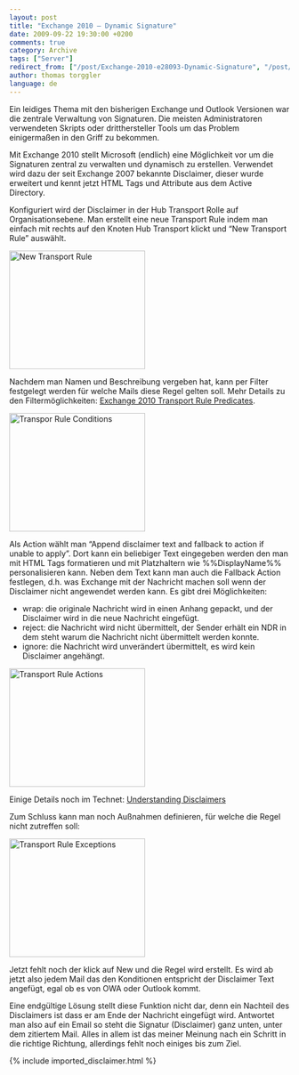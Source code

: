 ```yaml
---
layout: post
title: "Exchange 2010 – Dynamic Signature"
date: 2009-09-22 19:30:00 +0200
comments: true
category: Archive
tags: ["Server"]
redirect_from: ["/post/Exchange-2010-e28093-Dynamic-Signature", "/post/exchange-2010-e28093-dynamic-signature"]
author: thomas torggler
language: de
---
```

<!-- more -->
<p>Ein leidiges Thema mit den bisherigen Exchange und Outlook Versionen war die zentrale Verwaltung von Signaturen. Die meisten Administratoren verwendeten Skripts oder dritthersteller Tools um das Problem einigerma&szlig;en in den Griff zu bekommen.</p>
<p>Mit Exchange 2010 stellt Microsoft (endlich) eine M&ouml;glichkeit vor um die Signaturen zentral zu verwalten und dynamisch zu erstellen. Verwendet wird dazu der seit Exchange 2007 bekannte Disclaimer, dieser wurde erweitert und kennt jetzt HTML Tags und Attribute aus dem Active Directory.</p>
<p>Konfiguriert wird der Disclaimer in der Hub Transport Rolle auf Organisationsebene. Man erstellt eine neue Transport Rule indem man einfach mit rechts auf den Knoten Hub Transport klickt und &ldquo;New Transport Rule&rdquo; ausw&auml;hlt.</p>
<p><a href="/assets/archive/newtr.png"><img style="border-right-width: 0px; display: inline; border-top-width: 0px; border-bottom-width: 0px; border-left-width: 0px" title="New Transport Rule" src="/assets/archive/newtr_thumb.png" border="0" alt="New Transport Rule" width="244" height="213" /></a></p>
<p>Nachdem man Namen und Beschreibung vergeben hat, kann per Filter festgelegt werden f&uuml;r welche Mails diese Regel gelten soll. Mehr Details zu den Filterm&ouml;glichkeiten: <a href="http://technet.microsoft.com/en-us/library/dd638183(EXCHG.140).aspx" target="_blank">Exchange 2010 Transport Rule Predicates</a>.&nbsp;</p>
<p><a href="/assets/archive/trcon.jpg"><img style="border-bottom: 0px; border-left: 0px; display: inline; border-top: 0px; border-right: 0px" title="Transpor Rule Conditions" src="/assets/archive/trcon_thumb.jpg" border="0" alt="Transpor Rule Conditions" width="244" height="213" /></a></p>
<p>Als Action w&auml;hlt man &ldquo;Append disclaimer text and fallback to action if unable to apply&rdquo;. Dort kann ein beliebiger Text eingegeben werden den man mit HTML Tags formatieren und mit Platzhaltern wie %%DisplayName%% personalisieren kann. Neben dem Text kann man auch die Fallback Action festlegen, d.h. was Exchange mit der Nachricht machen soll wenn der Disclaimer nicht angewendet werden kann. Es gibt drei M&ouml;glichkeiten:</p>
<ul>
<li>wrap: die originale Nachricht wird in einen Anhang gepackt, und der Disclaimer wird in die neue Nachricht eingef&uuml;gt.</li>
<li>reject: die Nachricht wird nicht &uuml;bermittelt, der Sender erh&auml;lt ein NDR in dem steht warum die Nachricht nicht &uuml;bermittelt werden konnte.</li>
<li>ignore: die Nachricht wird unver&auml;ndert &uuml;bermittelt, es wird kein Disclaimer angeh&auml;ngt.</li>
</ul>
<p><a href="/assets/archive/tracti.jpg"><img style="border-bottom: 0px; border-left: 0px; display: inline; border-top: 0px; border-right: 0px" title="Transport Rule Actions" src="/assets/archive/tracti_thumb.jpg" border="0" alt="Transport Rule Actions" width="244" height="213" /></a></p>
<p>Einige Details noch im Technet: <a href="http://technet.microsoft.com/en-us/library/bb124352(EXCHG.140).aspx" target="_blank">Understanding Disclaimers</a></p>
<p>Zum Schluss kann man noch Au&szlig;nahmen definieren, f&uuml;r welche die Regel nicht zutreffen soll:</p>
<p><a href="/assets/archive/trex.jpg"><img style="border-bottom: 0px; border-left: 0px; display: inline; border-top: 0px; border-right: 0px" title="Transport Rule Exceptions" src="/assets/archive/trex_thumb.jpg" border="0" alt="Transport Rule Exceptions" width="244" height="213" /></a></p>
<p>Jetzt fehlt noch der klick auf New und die Regel wird erstellt. Es wird ab jetzt also jedem Mail das den Konditionen entspricht der Disclaimer Text angef&uuml;gt, egal ob es von OWA oder Outlook kommt.</p>
<p>Eine endg&uuml;ltige L&ouml;sung stellt diese Funktion nicht dar, denn ein Nachteil des Disclaimers ist dass er am Ende der Nachricht eingef&uuml;gt wird. Antwortet man also auf ein Email so steht die Signatur (Disclaimer) ganz unten, unter dem zitiertem Mail. Alles in allem ist das meiner Meinung nach ein Schritt in die richtige Richtung, allerdings fehlt noch einiges bis zum Ziel.</p>
{% include imported_disclaimer.html %}
